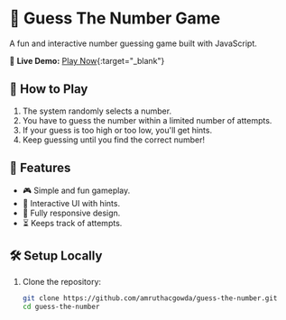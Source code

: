 # 🎯 Guess The Number Game

A fun and interactive number guessing game built with JavaScript.

🔗 **Live Demo:** [Play Now](https://amruthacgowda.github.io/guess-the-number/){:target="_blank"}

## 📌 How to Play
1. The system randomly selects a number.
2. You have to guess the number within a limited number of attempts.
3. If your guess is too high or too low, you'll get hints.
4. Keep guessing until you find the correct number!

## 🚀 Features
- 🎮 Simple and fun gameplay.
- 🎨 Interactive UI with hints.
- 📱 Fully responsive design.
- ⏳ Keeps track of attempts.

## 🛠️ Setup Locally
1. Clone the repository:
   ```sh
   git clone https://github.com/amruthacgowda/guess-the-number.git
   cd guess-the-number
